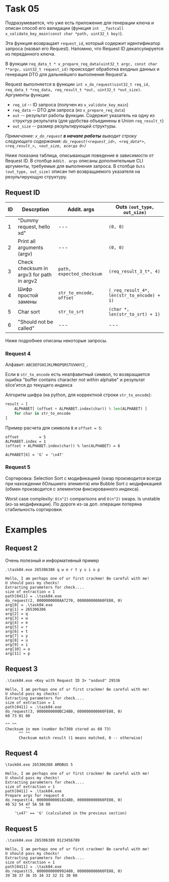 # Task 05

Подразумевается, что уже есть приложение для генерации ключа и описан способ
его валидации (функция `int __fastcall x_validate_key_main(const char *path, uint32_t key)`). 

Эта функция возвращает `request_id`, который содержит идентификатор запроса (назвал его Request).
Напомню, что Request ID декапсулируется из переданного ключа.

В функции `req_data_t * x_prepare_req_data(uint32_t argc, const char **argv, uint32_t request_id)` происходит обработка входных данных и генерация DTO для дальнейшего выполнения Request'а.

Request выполняется в функции `int x_do_request(uint32_t req_id, req_data_t *req_data, req_result_t *out, uint32_t *out_size)`.
Аргументы функции:
- `req_id` -- ID запроса (получен из `x_validate_key_main`)
- `req_data` -- DTO для запроса (из `x_prepare_req_data`)
- `out` -- результат работы функции. Содержит указатель на одну из структур результата (для удобства объединены в Union `req_result_t`)
- `out_size` -- размер результирующей структуры.

*Примечание: `x_do_request` **в начале работы** выводит строку следующего содержания: `do_request(<request_id>, <req_data*>, <req_result_>, <out_size, всегда 0>)`*

Ниже показана таблица, описывающая поведение в зависимости от Request ID.
В столбце `Addit. args` описаны дополнительные CLI аргументы, требуемые для выполнения запроса.
В столбце `Outs (out_type, out_size)` описан тип возвращаемого указателя на  результирующую структуру.

## Request ID 

|ID|Descrption|Addit. args|Outs `(out_type, out_size)`|
|---|---|---|---|
|1|"Dummy request, hello xd"|---|`(0, 0)`|
|2|Print all arguments (argv)|---|`(0, 0)`|
|3|Check checksum in argv3 for path in argv2 |`path, expected_checksum`|`(req_result_3_t*, 4)`|
|4|Шифр простой замены|`str_to_encode, offset`|`(_req_result_4*, len(str_to_encode) + 1)`|
|5|Char sort|`str_to_srt`|`(char *, len(str_to_srt) + 1)`|
|6|"Should not be called"|---|---|

Ниже подробнее описаны некоторые запросы.

### Request 4

Алфавит: `ABCDEFGHIJKLMNOPQRSTUVWXYZ_`.

Если в `str_to_encode` есть неалфавитный символ, то возвращается ошибка "buffer contains character not within alphabe" и результат slice'ится до текущего индекса

Алгоритм шифра (на python, для корректной строки `str_to_encode`):
```python
result = [
    ALPHABET[ (offset + ALPHABET.index(char)) % len(ALPHABET) ]
    for char in str_to_encode
]
```

Пример расчета для символа `B` и `offset = 5`:
```
offset         = 5
ALPHABET.index = 1
(offset + ALPHABET.index(char)) % len(ALPHABET) = 6

ALPHABET[6] = 'G' = '\x47'
```

### Request 5

Сортировка: Selection Sort с модификацией (swap производится всегда при нахождении бОльшиего элемента) или Bubble Sort с модификацией (обмен производится с элементом фиксированного индекса). 

Worst case complexity: `O(n^2)` comparisons and `O(n^2)` swaps. Is unstable (из-за модификации).
По дороге из-за доп. операции потеряна стабильность сортировки.

# Examples

## Request 2

Очень полезный и информативный пример

```
.\task04.exe 265306386 q w e r t y u i o p

Hello, I am perhaps one of ur first crackme! Be careful with me!
U should pass my checks!
Extracting parameters for check....
size of extraction = 1
path[0411] = .\task04.exe
do_request(2, 0000000000AA7270, 000000000060FE08, 0)
arg[0] = .\task04.exe
arg[1] = 265306386
arg[2] = q
arg[3] = w
arg[4] = e
arg[5] = r
arg[6] = t
arg[7] = y
arg[8] = u
arg[9] = i
arg[10] = o
arg[11] = p
```

## Request 3

```
.\task04.exe <Key with Request ID 3> "asdasd" 29536

Hello, I am perhaps one of ur first crackme! Be careful with me!
U should pass my checks!
Extracting parameters for check....
size of extraction = 1
path[0411] = .\task04.exe
do_request(3, 0000000000BC24B0, 000000000060FE08, 0)
60 73 01 00

^^ ^^
Checksum in mem (number 0x7360 stored as 60 73)
      ^^ ^^
      Checksum match result (1 means matched, 0 -- otherwise)
```

## Request 4

```
\task04.exe 265306388 AMOBUS 5    

Hello, I am perhaps one of ur first crackme! Be careful with me!
U should pass my checks!
Extracting parameters for check....
size of extraction = 1
path[0411] = .\task04.exe
Prepare args for request 4
do_request(4, 00000000001824B0, 000000000060FE08, 0)
46 52 54 47 5A 58 00
         ^^
    '\x47' == 'G' (calculated in the previous section)
```

## Request 5

```
.\task04.exe 265306389 0123456789

Hello, I am perhaps one of ur first crackme! Be careful with me!
U should pass my checks!
Extracting parameters for check....
size of extraction = 1
path[0411] = .\task04.exe
do_request(5, 0000000000992480, 000000000060FE08, 0)
39 38 37 36 35 34 33 32 31 30 00
```